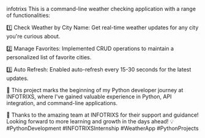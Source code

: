 i n f o t r i x s
This is a command-line weather checking application with a range of functionalities:

1️⃣ Check Weather by City Name: Get real-time weather updates for any city you're curious about.

2️⃣ Manage Favorites: Implemented CRUD operations to maintain a personalized list of favorite cities.

3️⃣ Auto Refresh: Enabled auto-refresh every 15-30 seconds for the latest updates.

🚀 This project marks the beginning of my Python developer journey at INFOTRIXS, where I've gained valuable experience in Python, API integration, and command-line applications.

🙌 Thanks to the amazing team at INFOTRIXS for their support and guidance! Looking forward to more learning and growth in the days ahead! 💡 #PythonDevelopment #INFOTRIXSInternship #WeatherApp #PythonProjects
 
